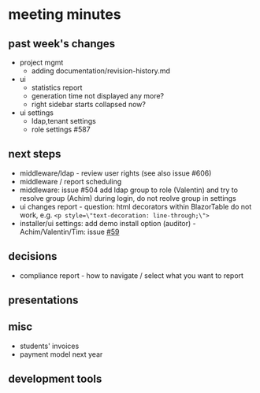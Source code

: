 
# meeting minutes

## past week's changes
- project mgmt
  - adding documentation/revision-history.md
- ui
  - statistics report
  - generation time not displayed any more?
  - right sidebar starts collapsed now?
- ui settings
  - ldap,tenant settings
  - role settings #587

## next steps
- middleware/ldap - review user rights (see also issue #606)
- middleware / report scheduling
- middleware: issue #504 add ldap group to role (Valentin) and try to resolve group (Achim) during login, do not reolve group in settings 
- ui changes report - question: html decorators within BlazorTable do not work, e.g. `<p style=\"text-decoration: line-through;\">`
- installer/ui settings: add demo install option (auditor) - Achim/Valentin/Tim: issue [#59](https://github.com/CactuseSecurity/firewall-orchestrator/issues/59)

## decisions
- compliance report - how to navigate / select what you want to report

## presentations

## misc
- students' invoices
- payment model next year

## development tools
